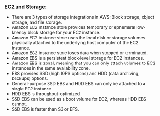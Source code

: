 ### **EC2 and Storage:**
- There are 3 types of storage integrations in AWS: Block storage, object storage, and file storage.
- Amazon EC2 instance store provides temporary or ephemeral low-latency block storage for your EC2 instance.
- Amazon EC2 instance store uses the local disk or storage volumes physically attached to the underlying host computer of the EC2 instance.
- Amazon EC2 instance store loses data when stopped or terminated.
- Amazon EBS is a persistent block-level storage for EC2 instances.
- Amazon EBS is zonal, meaning that you can only attach volumes to EC2 instances in the same availability zone.
- EBS provides SSD (high IOPS options) and HDD (data archiving, backups) options.
- General-purpose SSD EBS and HDD EBS can only be attached to a single EC2 instance.
- HDD EBS is throughput-optimized.
- SSD EBS can be used as a boot volume for EC2, whereas HDD EBS cannot.
- SSD EBS is faster than S3 or EFS.